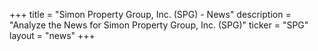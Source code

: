 +++
title = "Simon Property Group, Inc. (SPG) - News"
description = "Analyze the News for Simon Property Group, Inc. (SPG)"
ticker = "SPG"
layout = "news"
+++

